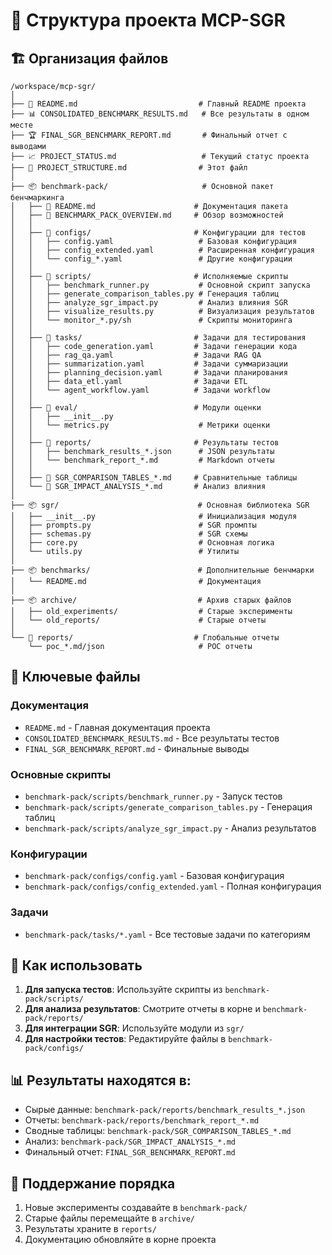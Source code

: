 # 📁 Структура проекта MCP-SGR

## 🏗️ Организация файлов

```
/workspace/mcp-sgr/
│
├── 📄 README.md                           # Главный README проекта
├── 📊 CONSOLIDATED_BENCHMARK_RESULTS.md   # Все результаты в одном месте
├── 🏆 FINAL_SGR_BENCHMARK_REPORT.md       # Финальный отчет с выводами
├── 📈 PROJECT_STATUS.md                   # Текущий статус проекта
├── 📁 PROJECT_STRUCTURE.md                # Этот файл
│
├── 📦 benchmark-pack/                     # Основной пакет бенчмаркинга
│   ├── 📄 README.md                      # Документация пакета
│   ├── 📄 BENCHMARK_PACK_OVERVIEW.md     # Обзор возможностей
│   │
│   ├── 📁 configs/                       # Конфигурации для тестов
│   │   ├── config.yaml                   # Базовая конфигурация
│   │   ├── config_extended.yaml          # Расширенная конфигурация
│   │   └── config_*.yaml                 # Другие конфигурации
│   │
│   ├── 📁 scripts/                       # Исполняемые скрипты
│   │   ├── benchmark_runner.py           # Основной скрипт запуска
│   │   ├── generate_comparison_tables.py # Генерация таблиц
│   │   ├── analyze_sgr_impact.py         # Анализ влияния SGR
│   │   ├── visualize_results.py          # Визуализация результатов
│   │   └── monitor_*.py/sh               # Скрипты мониторинга
│   │
│   ├── 📁 tasks/                         # Задачи для тестирования
│   │   ├── code_generation.yaml         # Задачи генерации кода
│   │   ├── rag_qa.yaml                  # Задачи RAG QA
│   │   ├── summarization.yaml           # Задачи суммаризации
│   │   ├── planning_decision.yaml       # Задачи планирования
│   │   ├── data_etl.yaml                # Задачи ETL
│   │   └── agent_workflow.yaml          # Задачи workflow
│   │
│   ├── 📁 eval/                          # Модули оценки
│   │   ├── __init__.py
│   │   └── metrics.py                    # Метрики оценки
│   │
│   ├── 📁 reports/                       # Результаты тестов
│   │   ├── benchmark_results_*.json      # JSON результаты
│   │   └── benchmark_report_*.md         # Markdown отчеты
│   │
│   ├── 📄 SGR_COMPARISON_TABLES_*.md     # Сравнительные таблицы
│   └── 📄 SGR_IMPACT_ANALYSIS_*.md       # Анализ влияния
│
├── 📦 sgr/                               # Основная библиотека SGR
│   ├── __init__.py                       # Инициализация модуля
│   ├── prompts.py                        # SGR промпты
│   ├── schemas.py                        # SGR схемы
│   ├── core.py                           # Основная логика
│   └── utils.py                          # Утилиты
│
├── 📦 benchmarks/                        # Дополнительные бенчмарки
│   └── README.md                         # Документация
│
├── 📦 archive/                           # Архив старых файлов
│   ├── old_experiments/                  # Старые эксперименты
│   └── old_reports/                      # Старые отчеты
│
└── 📁 reports/                           # Глобальные отчеты
    └── poc_*.md/json                     # POC отчеты
```

## 🔑 Ключевые файлы

### Документация
- `README.md` - Главная документация проекта
- `CONSOLIDATED_BENCHMARK_RESULTS.md` - Все результаты тестов
- `FINAL_SGR_BENCHMARK_REPORT.md` - Финальные выводы

### Основные скрипты
- `benchmark-pack/scripts/benchmark_runner.py` - Запуск тестов
- `benchmark-pack/scripts/generate_comparison_tables.py` - Генерация таблиц
- `benchmark-pack/scripts/analyze_sgr_impact.py` - Анализ результатов

### Конфигурации
- `benchmark-pack/configs/config.yaml` - Базовая конфигурация
- `benchmark-pack/configs/config_extended.yaml` - Полная конфигурация

### Задачи
- `benchmark-pack/tasks/*.yaml` - Все тестовые задачи по категориям

## 🚀 Как использовать

1. **Для запуска тестов**: Используйте скрипты из `benchmark-pack/scripts/`
2. **Для анализа результатов**: Смотрите отчеты в корне и `benchmark-pack/reports/`
3. **Для интеграции SGR**: Используйте модули из `sgr/`
4. **Для настройки тестов**: Редактируйте файлы в `benchmark-pack/configs/`

## 📊 Результаты находятся в:

- Сырые данные: `benchmark-pack/reports/benchmark_results_*.json`
- Отчеты: `benchmark-pack/reports/benchmark_report_*.md`
- Сводные таблицы: `benchmark-pack/SGR_COMPARISON_TABLES_*.md`
- Анализ: `benchmark-pack/SGR_IMPACT_ANALYSIS_*.md`
- Финальный отчет: `FINAL_SGR_BENCHMARK_REPORT.md`

## 🧹 Поддержание порядка

1. Новые эксперименты создавайте в `benchmark-pack/`
2. Старые файлы перемещайте в `archive/`
3. Результаты храните в `reports/`
4. Документацию обновляйте в корне проекта